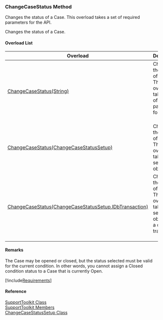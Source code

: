 ﻿### ChangeCaseStatus Method

Changes the status of a Case. This overload takes a set of required parameters for the API.

Changes the status of a Case.

#### Overload List

| Overload | Description |
| --- | --- |
| [ChangeCaseStatus(String)](FChoice.Toolkits.Clarify~FChoice.Toolkits.Clarify.Support.SupportToolkit~ChangeCaseStatus(String).md) | Changes the status of a Case. This overload takes a set of required parameters for the API.   |
| [ChangeCaseStatus(ChangeCaseStatusSetup)](FChoice.Toolkits.Clarify~FChoice.Toolkits.Clarify.Support.SupportToolkit~ChangeCaseStatus(ChangeCaseStatusSetup).md) | Changes the status of a Case. This overload takes a setup object.   |
| [ChangeCaseStatus(ChangeCaseStatusSetup,IDbTransaction)](FChoice.Toolkits.Clarify~FChoice.Toolkits.Clarify.Support.SupportToolkit~ChangeCaseStatus(ChangeCaseStatusSetup,IDbTransaction).md) | Changes the status of a Case. This overload takes a setup object and a database transaction.   |

#### Remarks

The Case may be opened or closed, but the status selected must be valid for the current condition. In other words, you cannot assign a Closed condition status to a Case that is currently Open.

[!include[Requirements](../partials/requirements.md)]



#### Reference

[SupportToolkit Class](FChoice.Toolkits.Clarify~FChoice.Toolkits.Clarify.Support.SupportToolkit.md)  
[SupportToolkit Members](FChoice.Toolkits.Clarify~FChoice.Toolkits.Clarify.Support.SupportToolkit_members.md)  
[ChangeCaseStatusSetup Class](FChoice.Toolkits.Clarify~FChoice.Toolkits.Clarify.Support.ChangeCaseStatusSetup.md)